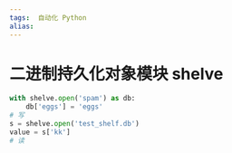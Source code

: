 ```yaml
---
tags:  自动化 Python
alias: 
---
```

# 二进制持久化对象模块 shelve

```python
with shelve.open('spam') as db:
    db['eggs'] = 'eggs'
# 写    
s = shelve.open('test_shelf.db')
value = s['kk']
# 读
```